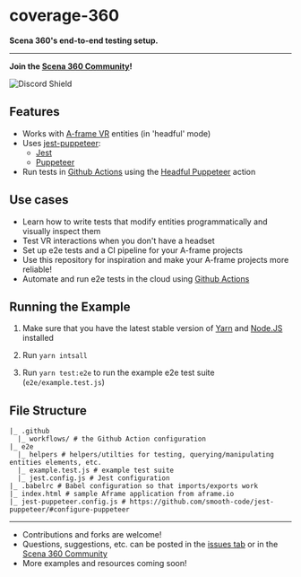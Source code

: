 # coverage-360

**Scena 360's end-to-end testing setup.**

---

**Join the [Scena 360 Community](http://scena360.com/community)!**

![Discord Shield](https://discordapp.com/api/guilds/751119607179509770/widget.png?style=shield)

## Features

- Works with [A-frame VR](http://aframe.io/) entities (in 'headful' mode)
- Uses [jest-puppeteer](https://github.com/smooth-code/jest-puppeteer/):
  - [Jest](https://jestjs.io/)
  - [Puppeteer](https://developers.google.com/web/tools/puppeteer)
- Run tests in [Github Actions](https://github.com/features/actions) using the [Headful Puppeteer](https://github.com/mujo-code/puppeteer-headful) action

## Use cases

- Learn how to write tests that modify entities programmatically and visually inspect them
- Test VR interactions when you don't have a headset
- Set up e2e tests and a CI pipeline for your A-frame projects
- Use this repository for inspiration and make your A-frame projects more reliable!
- Automate and run e2e tests in the cloud using [Github Actions](https://github.com/features/actions)

## Running the Example

1. Make sure that you have the latest stable version of [Yarn](https://yarnpkg.com/) and [Node.JS](https://nodejs.org/en/) installed

2. Run `yarn intsall`
3. Run `yarn test:e2e` to run the example e2e test suite (`e2e/example.test.js`)

## File Structure

```
|_ .github
  |_ workflows/ # the Github Action configuration
|_ e2e
  |_ helpers # helpers/utilties for testing, querying/manipulating entities elements, etc.
  |_ example.test.js # example test suite
  |_ jest.config.js # Jest configuration
|_ .babelrc # Babel configuration so that imports/exports work
|_ index.html # sample Aframe application from aframe.io
|_ jest-puppeteer.config.js # https://github.com/smooth-code/jest-puppeteer/#configure-puppeteer
```

---

- Contributions and forks are welcome!
- Questions, suggestions, etc. can be posted in the [issues tab](https://github.com/scena360/coverage-360/issues) or in the [Scena 360 Community](http://scena360.com/community)
- More examples and resources coming soon!
